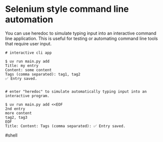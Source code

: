 # Selenium style command line automation

You can use heredoc to simulate typing input into an interactive command line application. This is useful for testing or automating command line tools that require user input.

```
# interactive cli app

$ uv run main.py add
Title: my entry
Content: some content
Tags (comma separated): tag1, tag2
✅ Entry saved.


# enter "heredoc" to simulate automatically typing input into an interactive program.

$ uv run main.py add <<EOF
2nd entry
more content
tag2, tag3
EOF
Title: Content: Tags (comma separated): ✅ Entry saved.
```

#shell
